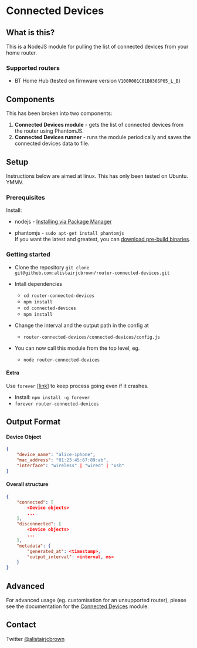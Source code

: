 # Connected Devices

## What is this?

This is a NodeJS module for pulling the list of connected devices from your home router.

### Supported routers

 * BT Home Hub (tested on firmware version `V100R001C01B036SP05_L_B`)

## Components

This has been broken into two components:

 1. __Connected Devices module__ - gets the list of connected devices from the router using PhantomJS.
 2. __Connected Devices runner__ - runs the module periodically and saves the connected devices data to file.

## Setup

Instructions below are aimed at linux. This has only been tested on Ubuntu. YMMV.

### Prerequisites

Install:

 * nodejs - [Installing via Package Manager](https://github.com/joyent/node/wiki/Installing-Node.js-via-package-manager)

 * phantomjs - `sudo apt-get install phantomjs`<br />
   If you want the latest and greatest, you can [download pre-build binaries](http://phantomjs.org/download.html).

### Getting started

 * Clone the repository
  `git clone git@github.com:alistairjcbrown/router-connected-devices.git`

 * Intall dependencies
   * `cd router-connected-devices`
   * `npm install`
   * `cd connected-devices`
   * `npm install`

 * Change the interval and the output path in the config at
   * `router-connected-devices/connected-devices/config.js`

 * You can now call this module from the top level, eg.
   * `node router-connected-devices`

#### Extra

Use `forever` [[link](https://www.npmjs.org/package/forever)] to keep process going even if it crashes.

 * Install: `npm install -g forever`
 * `forever router-connected-devices`

## Output Format

#### Device Object

```json
{
	"device_name": "alice-iphone",
	"mac_address": "01:23:45:67:89:ab",
	"interface": "wireless" | "wired" | "usb"
}
```

#### Overall structure

```json
{
    "connected": [
        <Device objects>
        ...
    ],
	"disconnected": [
        <Device objects>
        ...
    ],
	"metadata": {
		"generated_at": <timestamp>,
		"output_interval": <interval, ms>
	}
}
```

## Advanced

For advanced usage (eg. customisation for an unsupported router), please see the documentation for the [Connected Devices](connected-devices/README.md) module.

## Contact

Twitter [@alistairjcbrown](http://twitter.com/alistairjcbrown)


